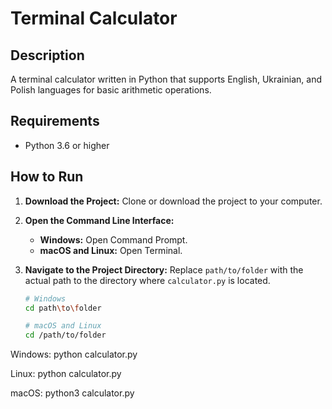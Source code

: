 # Terminal Calculator

## Description
A terminal calculator written in Python that supports English, Ukrainian, and Polish languages for basic arithmetic operations.

## Requirements
- Python 3.6 or higher

## How to Run

1. **Download the Project:**
   Clone or download the project to your computer.

2. **Open the Command Line Interface:**
   - **Windows:** Open Command Prompt.
   - **macOS and Linux:** Open Terminal.

3. **Navigate to the Project Directory:**
   Replace `path/to/folder` with the actual path to the directory where `calculator.py` is located.
   ```bash
   # Windows
   cd path\to\folder

   # macOS and Linux
   cd /path/to/folder

Windows:
python calculator.py

Linux:
python calculator.py

macOS:
python3 calculator.py
